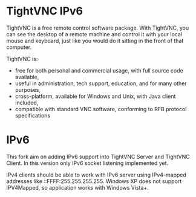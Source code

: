 # TightVNC IPv6

TightVNC is a free remote control software package. With TightVNC, you can see the desktop of a remote machine and control it with your local mouse and keyboard, just like you would do it sitting in the front of that computer. 

TightVNC is:

* free for both personal and commercial usage, with full source code available,
* useful in administration, tech support, education, and for many other purposes,
* cross-platform, available for Windows and Unix, with Java client included,
* compatible with standard VNC software, conforming to RFB protocol specifications

# IPv6

This fork aim on adding IPv6 support into TightVNC Server and TightVNC Client.
In this version only IPv6 socket listening  implemented yet.

IPv4 clients should be able to work with IPv6 server using IPv4-mapped addresses like ::FFFF:255.255.255.255.
Windows XP does not support IPV4Mapped, so application works with Windows Vista+.

